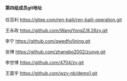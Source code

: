 #### 第四组成员git地址

任百利  https://gitee.com/ren-baili/ren-baili-operation.git

王永政  https://github.com/WangYongZ/8.26zy.git

李宁   https://github.com/qwedfv/lining.git

张博   https://github.com/zhangbo2002/zuoye.git

李世博  https://github.com/4704/zy.git

王震宇  https://github.com/wzy-nb/demo1.git